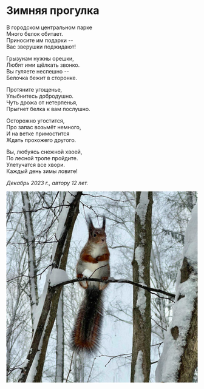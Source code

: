 # Зимняя прогулка

В городском центральном парке  
Много белок обитает.  
Приносите им подарки --  
Вас зверушки поджидают!

Грызунам нужны орешки,  
Любят ими щёлкать звонко.  
Вы гуляете неспешно --  
Белочка бежит в сторонке.

Протяните угощенье,  
Улыбнитесь добродушно.  
Чуть дрожа от нетерпенья,  
Прыгнет белка к вам послушно.

Осторожно угостится,  
Про запас возьмёт немного,  
И на ветке примостится  
Ждать прохожего другого.

Вы, любуясь снежной хвоей,  
По лесной тропе пройдите.  
Улетучатся все хвори.  
Каждый день зимы ловите!

*Декабрь 2023 г., автору 12 лет.*

![Белочка](../images/squirrel.jpg)
